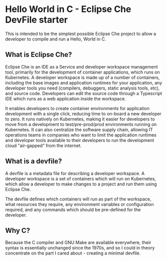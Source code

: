 # Hello World in C - Eclipse Che DevFile starter

This is intended to be the simplest possible Eclipse Che project to allow a developer to compile
and run a Hello, World in C.

## What is Eclipse Che?

Eclipse Che is an IDE as a Service and developer workspace management tool, primarily for
the development of container applications, which runs on Kubernetes. A developer workspace
is made up of a number of containers, including the base images and application runtimes for
your application, any developer tools you need (compilers, debuggers, static analysis tools,
etc), and source code. Developers can edit the source code through a Typescript IDE which
runs as a web application inside the workspace.

It enables developers to create container environments for application development with a
single click, reducing time to on-board a new developer to zero. It runs natively on
Kubernetes, making it easier for developers to move from a development to
test/pre-prod/prod environments running on Kubernetes. It can also centralize the software
supply chain, allowing IT operations teams in companies who want to limit the application
runtimes and developer tools available to their developers to run the development cloud
"air-gapped" from the internet.

## What is a devfile?

A devfile is a metadata file for describing a developer workspace. A developer workspace is
a set of containers which will run on Kubernetes, which allow a developer to make changes to
a project and run them using Eclipse Che.

The devfile defines which containers will run as part of the workspace, what resources they
require, any environment variables or configuration required, and any commands which should
be pre-defined for the developer.

## Why C?

Because the C compiler and GNU Make are available everywhere, their syntax is essentially
unchanged since the 1970s, and so I could in theory concentrate on the part I cared about -
creating a minimal devfile.
